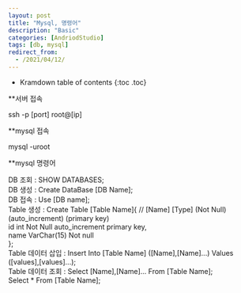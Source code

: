 ```yaml
---
layout: post
title: "Mysql, 명령어"
description: "Basic"
categories: [AndriodStudio]
tags: [db, mysql]
redirect_from:
  - /2021/04/12/
---
```


* Kramdown table of contents
{:toc .toc}

**서버 접속    

ssh -p [port] root@[ip]


**mysql 접속

mysql -uroot


**mysql 명령어

DB 조회 : SHOW DATABASES;  
DB 생성 : Create DataBase [DB Name];  
DB 접속 : Use [DB name];  
Table 생성 : Create Table [Table Name]{
           //  [Name] [Type] (Not Null) (auto_increment) (primary key)  
               id int Not Null auto_increment primary key,  
               name VarChar(15) Not null  
           };  
Table 데이터 삽입 : Insert Into [Table Name] ([Name],[Name]...) Values ([values],[values]...);  
Table 데이터 조회 : Select [Name],[Name]... From [Table Name];  
                   Select * From [Table Name];  
